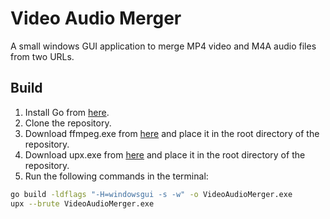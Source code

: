 # Video Audio Merger
A small windows GUI application to merge MP4 video and M4A audio files from two URLs.

## Build
1. Install Go from [here](https://golang.org/dl/).
2. Clone the repository.
3. Download ffmpeg.exe from [here](https://ffmpeg.org/download.html) and place it in the root directory of the repository.
4. Download upx.exe from [here](https://upx.github.io/) and place it in the root directory of the repository.
3. Run the following commands in the terminal:
```bash
go build -ldflags "-H=windowsgui -s -w" -o VideoAudioMerger.exe
upx --brute VideoAudioMerger.exe
```
